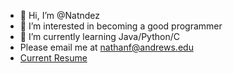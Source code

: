 - 👋 Hi, I’m @Natndez
- 👀 I’m interested in becoming a good programmer
- 🌱 I’m currently learning Java/Python/C
- Please email me at nathanf@andrews.edu
- [Current Resume](https://github.com/Natndez/Natndez/files/8127734/2022_Resume.pdf)


<!---
Natndez/Natndez is a ✨ special ✨ repository because its `README.md` (this file) appears on your GitHub profile.
You can click the Preview link to take a look at your changes.
--->

